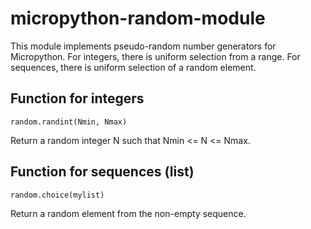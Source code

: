 # micropython-random-module
This module implements pseudo-random number generators for Micropython. For integers, there is uniform selection from a range. For sequences, there is uniform selection of a random element.

## Function for integers

    random.randint(Nmin, Nmax)

Return a random integer N such that Nmin <= N <= Nmax.
    
## Function for sequences (list)

    random.choice(mylist)

Return a random element from the non-empty sequence.
